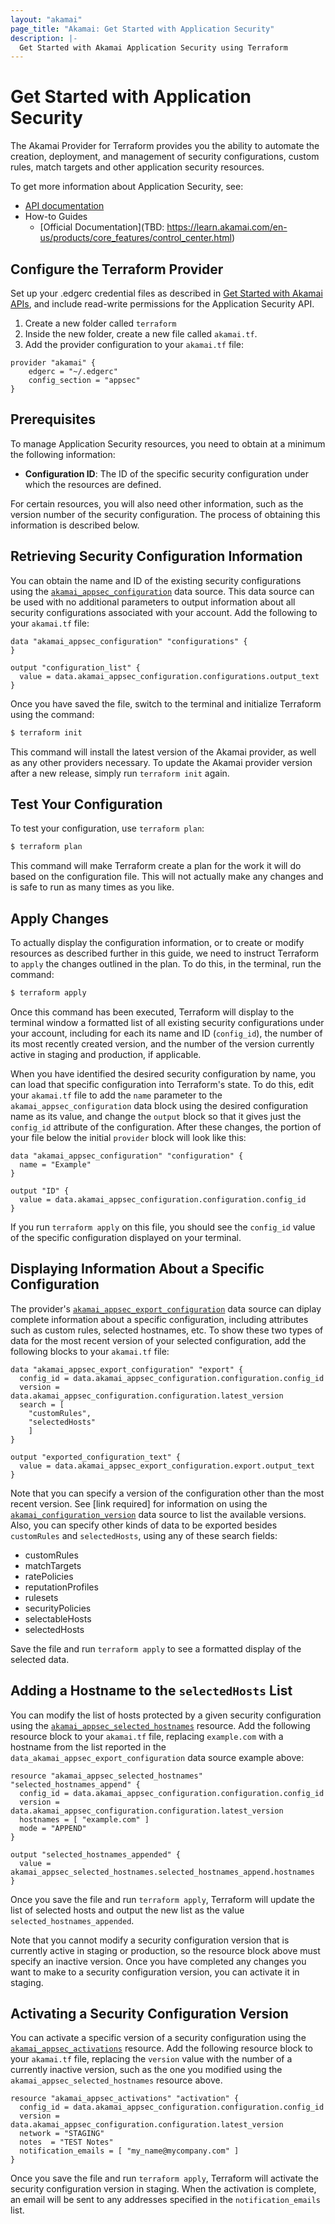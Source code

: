 ```yaml
---
layout: "akamai"
page_title: "Akamai: Get Started with Application Security"
description: |-
  Get Started with Akamai Application Security using Terraform
---
```


# Get Started with Application Security

The Akamai Provider for Terraform provides you the ability to automate the creation, deployment, and management of security configurations, custom rules, match targets and other application security resources.

To get more information about Application Security, see:

* [API documentation](https://developer.akamai.com/api/cloud_security/application_security/v1.html)
* How-to Guides
    * [Official Documentation](TBD: https://learn.akamai.com/en-us/products/core_features/control_center.html)

## Configure the Terraform Provider

Set up your .edgerc credential files as described in [Get Started with Akamai APIs](https://developer.akamai.com/api/getting-started), and include read-write permissions for the Application Security API. 

1. Create a new folder called `terraform`
1. Inside the new folder, create a new file called `akamai.tf`.
1. Add the provider configuration to your `akamai.tf` file:

```hcl
provider "akamai" {
	edgerc = "~/.edgerc"
	config_section = "appsec"
}
```

## Prerequisites

To manage Application Security resources, you need to obtain at a minimum the following information:

* **Configuration ID**: The ID of the specific security configuration under which the resources are defined.

For certain resources, you will also need other information, such as the version number of the security configuration. The process of obtaining this information is described below.

## Retrieving Security Configuration Information

You can obtain the name and ID of the existing security configurations using the [`akamai_appsec_configuration`](/docs/providers/akamai/d/configuration.html) data source. This data source can be used with no additional parameters to output information about all security configurations associated with your account. Add the following to your `akamai.tf` file:

```hcl
data "akamai_appsec_configuration" "configurations" {
}

output "configuration_list" {
  value = data.akamai_appsec_configuration.configurations.output_text
}
```

Once you have saved the file, switch to the terminal and initialize Terraform using the command:

```bash
$ terraform init
```

This command will install the latest version of the Akamai provider, as well as any other providers necessary. To update the Akamai provider version after a new release, simply run `terraform init` again.

## Test Your Configuration

To test your configuration, use `terraform plan`:

```bash
$ terraform plan
```

This command will make Terraform create a plan for the work it will do based on the configuration file. This will not actually make any changes and is safe to run as many times as you like.

## Apply Changes

To actually display the configuration information, or to create or modify resources as described further in this guide, we need to instruct Terraform to `apply` the changes outlined in the plan. To do this, in the terminal, run the command:

```bash
$ terraform apply
```

Once this command has been executed, Terraform will display to the terminal window a formatted list of all existing security configurations under your account, including for each its name and ID (`config_id`), the number of its most recently created version, and the number of the version currently active in staging and production, if applicable.

When you have identified the desired security configuration by name, you can load that specific configuration into Terraform's state. To do this, edit your `akamai.tf` file to add the `name` parameter to the `akamai_appsec_configuration` data block using the desired configuration name as its value, and change the `output` block so that it gives just the `config_id` attribute of the configuration. After these changes, the portion of your file below the initial `provider` block will look like this:

```hcl
data "akamai_appsec_configuration" "configuration" {
  name = "Example"
}

output "ID" {
  value = data.akamai_appsec_configuration.configuration.config_id
}
```

If you run `terraform apply` on this file, you should see the `config_id` value of the specific configuration displayed on your terminal.

## Displaying Information About a Specific Configuration

The provider's [`akamai_appsec_export_configuration`](/docs/providers/akamai/d/export_configuration.html) data source can diplay complete information about a specific configuration, including attributes such as custom rules, selected hostnames, etc. To show these two types of data for the most recent version of your selected configuration, add the following blocks to your `akamai.tf` file:

```hcl
data "akamai_appsec_export_configuration" "export" {
  config_id = data.akamai_appsec_configuration.configuration.config_id
  version = data.akamai_appsec_configuration.configuration.latest_version
  search = [
	"customRules",
	"selectedHosts"
	]
}

output "exported_configuration_text" {
  value = data.akamai_appsec_export_configuration.export.output_text
}
```

Note that you can specify a version of the configuration other than the most recent version. See [link required] for information on using the [`akamai_configuration_version`](/docs/providers/akamai/d/configuration_version.html) data source to list the available versions. Also, you can specify other kinds of data to be exported besides `customRules` and `selectedHosts`, using any of these search fields:

* customRules
* matchTargets
* ratePolicies
* reputationProfiles
* rulesets
* securityPolicies
* selectableHosts
* selectedHosts

Save the file and run `terraform apply` to see a formatted display of the selected data.

## Adding a Hostname to the `selectedHosts` List

You can modify the list of hosts protected by a given security configuration using the [`akamai_appsec_selected_hostnames`](/docs/providers/akamai/r/selected_hostnames.html) resource. Add the following resource block to your `akamai.tf` file, replacing `example.com` with a hostname from the list reported in the `data_akamai_appsec_export_configuration` data source example above:

```hcl
resource "akamai_appsec_selected_hostnames" "selected_hostnames_append" {
  config_id = data.akamai_appsec_configuration.configuration.config_id
  version = data.akamai_appsec_configuration.configuration.latest_version
  hostnames = [ "example.com" ]
  mode = "APPEND"
}

output "selected_hostnames_appended" {
  value = akamai_appsec_selected_hostnames.selected_hostnames_append.hostnames
}
```

Once you save the file and run `terraform apply`, Terraform will update the list of selected hosts and output the new list as the value `selected_hostnames_appended`. 

Note that you cannot modify a security configuration version that is currently active in staging or production, so the resource block above must specify an inactive version. Once you have completed any changes you want to make to a security configuration version, you can activate it in staging.

## Activating a Security Configuration Version

You can activate a specific version of a security configuration using the [`akamai_appsec_activations`](/docs/providers/akamai/r/activations.html) resource. Add the following resource block to your `akamai.tf` file, replacing the `version` value with the number of a currently inactive version, such as the one you modified using the `akamai_appsec_selected_hostnames` resource above.

```hcl
resource "akamai_appsec_activations" "activation" {
  config_id = data.akamai_appsec_configuration.configuration.config_id
  version = data.akamai_appsec_configuration.configuration.latest_version
  network = "STAGING"
  notes  = "TEST Notes"
  notification_emails = [ "my_name@mycompany.com" ]
}
```

Once you save the file and run `terraform apply`, Terraform will activate the security configuration version in staging. When the activation is complete, an email will be sent to any addresses specified in the `notification_emails` list.



